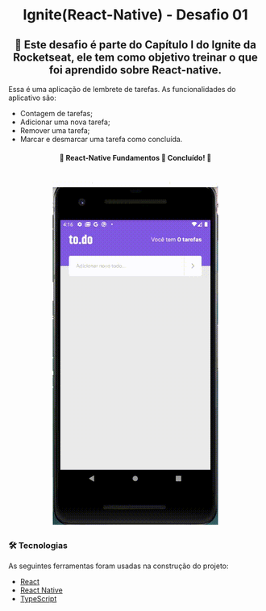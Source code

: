 <h1 align="center">Ignite(React-Native) - Desafio 01</h1>


<h2 align="center">🚀 Este desafio é parte do Capítulo I do Ignite da Rocketseat, ele tem como objetivo treinar o que foi aprendido sobre React-native. </h2>

<p>Essa é uma aplicação de lembrete de tarefas. As funcionalidades do aplicativo são: </p>

<ul>
    <li>Contagem de tarefas;</li>
    <li>Adicionar uma nova tarefa;</li>
    <li>Remover uma tarefa;</li>
    <li>Marcar e desmarcar uma tarefa como concluída.</li>
</ul>

<h4 align="center"> 
	🚧  React-Native Fundamentos 🚀 Concluído!  🚧
</h4>

<h1 align="center">
  <img alt="IgniteReactNative" title="#Ignite" src="./assets/toDo.gif" />
</h1>

### 🛠 Tecnologias

As seguintes ferramentas foram usadas na construção do projeto:

- [React](https://pt-br.reactjs.org/)
- [React Native](https://reactnative.dev/)
- [TypeScript](https://www.typescriptlang.org/)
